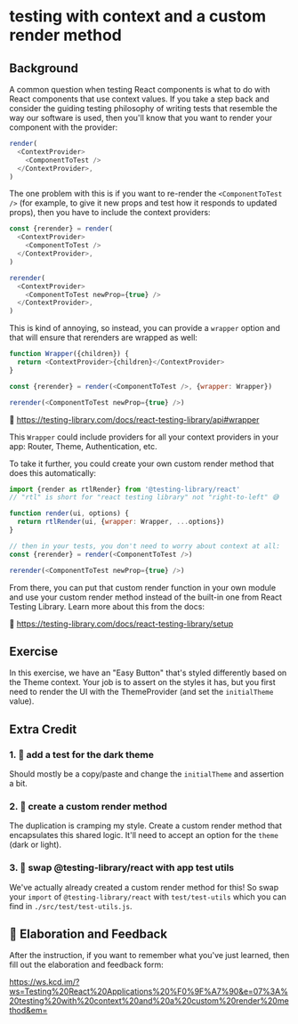 # testing with context and a custom render method

## Background

A common question when testing React components is what to do with React components that use context values. If you take a step back and consider the guiding testing philosophy of writing tests that resemble the way our software is used, then you'll know that you want to render your component with the provider:

```javascript
render(
  <ContextProvider>
    <ComponentToTest />
  </ContextProvider>,
)
```

The one problem with this is if you want to re-render the `<ComponentToTest />` (for example, to give it new props and test how it responds to updated props), then you have to include the context providers:

```javascript
const {rerender} = render(
  <ContextProvider>
    <ComponentToTest />
  </ContextProvider>,
)

rerender(
  <ContextProvider>
    <ComponentToTest newProp={true} />
  </ContextProvider>,
)
```

This is kind of annoying, so instead, you can provide a `wrapper` option and that will ensure that rerenders are wrapped as well:

```javascript
function Wrapper({children}) {
  return <ContextProvider>{children}</ContextProvider>
}

const {rerender} = render(<ComponentToTest />, {wrapper: Wrapper})

rerender(<ComponentToTest newProp={true} />)
```

📜 https://testing-library.com/docs/react-testing-library/api#wrapper

This `Wrapper` could include providers for all your context providers in your app: Router, Theme, Authentication, etc.

To take it further, you could create your own custom render method that does this automatically:

```javascript
import {render as rtlRender} from '@testing-library/react'
// "rtl" is short for "react testing library" not "right-to-left" 😅

function render(ui, options) {
  return rtlRender(ui, {wrapper: Wrapper, ...options})
}

// then in your tests, you don't need to worry about context at all:
const {rerender} = render(<ComponentToTest />)

rerender(<ComponentToTest newProp={true} />)
```

From there, you can put that custom render function in your own module and use your custom render method instead of the built-in one from React Testing Library. Learn more about this from the docs:

📜 https://testing-library.com/docs/react-testing-library/setup

## Exercise

In this exercise, we have an "Easy Button" that's styled differently based on the Theme context. Your job is to assert on the styles it has, but you first need to render the UI with the ThemeProvider (and set the `initialTheme` value).

## Extra Credit

### 1. 💯 add a test for the dark theme

Should mostly be a copy/paste and change the `initialTheme` and assertion a bit.

### 2. 💯 create a custom render method

The duplication is cramping my style. Create a custom render method that encapsulates this shared logic. It'll need to accept an option for the `theme` (dark or light).

### 3. 💯 swap @testing-library/react with app test utils

We've actually already created a custom render method for this! So swap your `import` of `@testing-library/react` with `test/test-utils` which you can find in `./src/test/test-utils.js`.

## 🦉 Elaboration and Feedback

After the instruction, if you want to remember what you've just learned, then fill out the elaboration and feedback form:

https://ws.kcd.im/?ws=Testing%20React%20Applications%20%F0%9F%A7%90&e=07%3A%20testing%20with%20context%20and%20a%20custom%20render%20method&em=
